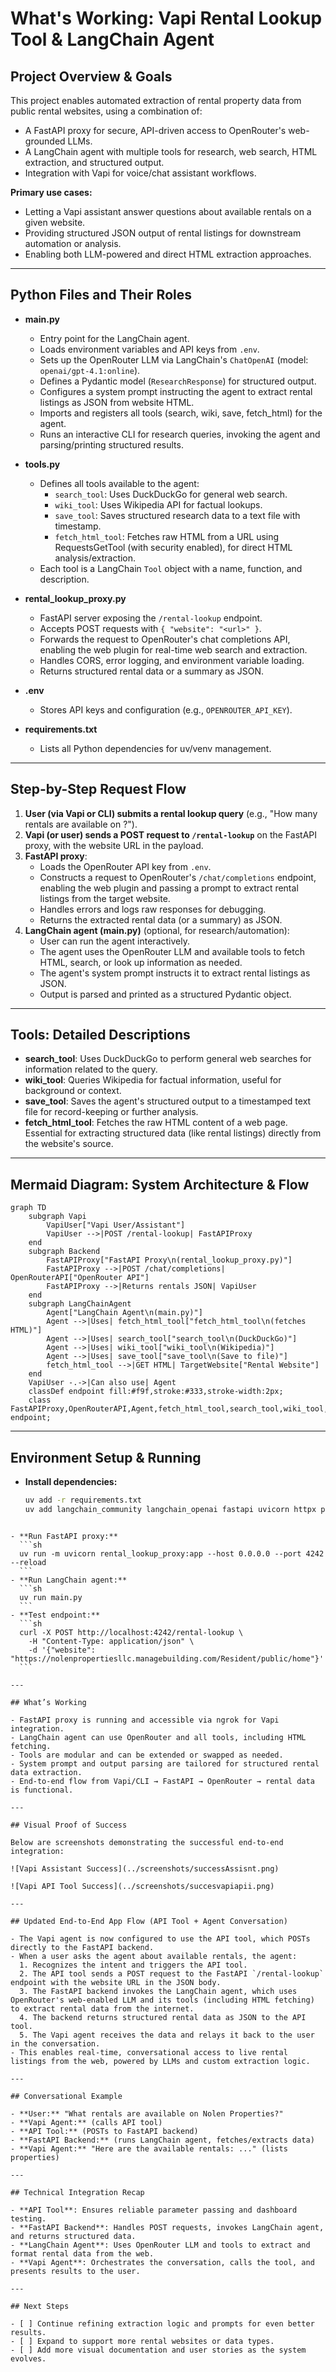 # What's Working: Vapi Rental Lookup Tool & LangChain Agent

## Project Overview & Goals

This project enables automated extraction of rental property data from public rental websites, using a combination of:

- A FastAPI proxy for secure, API-driven access to OpenRouter's web-grounded LLMs.
- A LangChain agent with multiple tools for research, web search, HTML extraction, and structured output.
- Integration with Vapi for voice/chat assistant workflows.

**Primary use cases:**

- Letting a Vapi assistant answer questions about available rentals on a given website.
- Providing structured JSON output of rental listings for downstream automation or analysis.
- Enabling both LLM-powered and direct HTML extraction approaches.

---

## Python Files and Their Roles

- **main.py**

  - Entry point for the LangChain agent.
  - Loads environment variables and API keys from `.env`.
  - Sets up the OpenRouter LLM via LangChain's `ChatOpenAI` (model: `openai/gpt-4.1:online`).
  - Defines a Pydantic model (`ResearchResponse`) for structured output.
  - Configures a system prompt instructing the agent to extract rental listings as JSON from website HTML.
  - Imports and registers all tools (search, wiki, save, fetch_html) for the agent.
  - Runs an interactive CLI for research queries, invoking the agent and parsing/printing structured results.

- **tools.py**

  - Defines all tools available to the agent:
    - `search_tool`: Uses DuckDuckGo for general web search.
    - `wiki_tool`: Uses Wikipedia API for factual lookups.
    - `save_tool`: Saves structured research data to a text file with timestamp.
    - `fetch_html_tool`: Fetches raw HTML from a URL using RequestsGetTool (with security enabled), for direct HTML analysis/extraction.
  - Each tool is a LangChain `Tool` object with a name, function, and description.

- **rental_lookup_proxy.py**

  - FastAPI server exposing the `/rental-lookup` endpoint.
  - Accepts POST requests with `{ "website": "<url>" }`.
  - Forwards the request to OpenRouter's chat completions API, enabling the web plugin for real-time web search and extraction.
  - Handles CORS, error logging, and environment variable loading.
  - Returns structured rental data or a summary as JSON.

- **.env**

  - Stores API keys and configuration (e.g., `OPENROUTER_API_KEY`).

- **requirements.txt**
  - Lists all Python dependencies for uv/venv management.

---

## Step-by-Step Request Flow

1. **User (via Vapi or CLI) submits a rental lookup query** (e.g., "How many rentals are available on <website>?").
2. **Vapi (or user) sends a POST request to `/rental-lookup`** on the FastAPI proxy, with the website URL in the payload.
3. **FastAPI proxy**:
   - Loads the OpenRouter API key from `.env`.
   - Constructs a request to OpenRouter's `/chat/completions` endpoint, enabling the web plugin and passing a prompt to extract rental listings from the target website.
   - Handles errors and logs raw responses for debugging.
   - Returns the extracted rental data (or a summary) as JSON.
4. **LangChain agent (main.py)** (optional, for research/automation):
   - User can run the agent interactively.
   - The agent uses the OpenRouter LLM and available tools to fetch HTML, search, or look up information as needed.
   - The agent's system prompt instructs it to extract rental listings as JSON.
   - Output is parsed and printed as a structured Pydantic object.

---

## Tools: Detailed Descriptions

- **search_tool**: Uses DuckDuckGo to perform general web searches for information related to the query.
- **wiki_tool**: Queries Wikipedia for factual information, useful for background or context.
- **save_tool**: Saves the agent's structured output to a timestamped text file for record-keeping or further analysis.
- **fetch_html_tool**: Fetches the raw HTML content of a web page. Essential for extracting structured data (like rental listings) directly from the website's source.

---

## Mermaid Diagram: System Architecture & Flow

```mermaid
graph TD
    subgraph Vapi
        VapiUser["Vapi User/Assistant"]
        VapiUser -->|POST /rental-lookup| FastAPIProxy
    end
    subgraph Backend
        FastAPIProxy["FastAPI Proxy\n(rental_lookup_proxy.py)"]
        FastAPIProxy -->|POST /chat/completions| OpenRouterAPI["OpenRouter API"]
        FastAPIProxy -->|Returns rentals JSON| VapiUser
    end
    subgraph LangChainAgent
        Agent["LangChain Agent\n(main.py)"]
        Agent -->|Uses| fetch_html_tool["fetch_html_tool\n(fetches HTML)"]
        Agent -->|Uses| search_tool["search_tool\n(DuckDuckGo)"]
        Agent -->|Uses| wiki_tool["wiki_tool\n(Wikipedia)"]
        Agent -->|Uses| save_tool["save_tool\n(Save to file)"]
        fetch_html_tool -->|GET HTML| TargetWebsite["Rental Website"]
    end
    VapiUser -.->|Can also use| Agent
    classDef endpoint fill:#f9f,stroke:#333,stroke-width:2px;
    class FastAPIProxy,OpenRouterAPI,Agent,fetch_html_tool,search_tool,wiki_tool,save_tool endpoint;
```

---

## Environment Setup & Running

- **Install dependencies:**
  ```sh
  uv add -r requirements.txt
  uv add langchain_community langchain_openai fastapi uvicorn httpx python-dotenv wikipedia
  ```

````

- **Run FastAPI proxy:**
  ```sh
  uv run -m uvicorn rental_lookup_proxy:app --host 0.0.0.0 --port 4242 --reload
  ```
- **Run LangChain agent:**
  ```sh
  uv run main.py
  ```
- **Test endpoint:**
  ```sh
  curl -X POST http://localhost:4242/rental-lookup \
    -H "Content-Type: application/json" \
    -d '{"website": "https://nolenpropertiesllc.managebuilding.com/Resident/public/home"}'
  ```

---

## What’s Working

- FastAPI proxy is running and accessible via ngrok for Vapi integration.
- LangChain agent can use OpenRouter and all tools, including HTML fetching.
- Tools are modular and can be extended or swapped as needed.
- System prompt and output parsing are tailored for structured rental data extraction.
- End-to-end flow from Vapi/CLI → FastAPI → OpenRouter → rental data is functional.

---

## Visual Proof of Success

Below are screenshots demonstrating the successful end-to-end integration:

![Vapi Assistant Success](../screenshots/successAssisnt.png)

![Vapi API Tool Success](../screenshots/succesvapiapii.png)

---

## Updated End-to-End App Flow (API Tool + Agent Conversation)

- The Vapi agent is now configured to use the API tool, which POSTs directly to the FastAPI backend.
- When a user asks the agent about available rentals, the agent:
  1. Recognizes the intent and triggers the API tool.
  2. The API tool sends a POST request to the FastAPI `/rental-lookup` endpoint with the website URL in the JSON body.
  3. The FastAPI backend invokes the LangChain agent, which uses OpenRouter's web-enabled LLM and its tools (including HTML fetching) to extract rental data from the internet.
  4. The backend returns structured rental data as JSON to the API tool.
  5. The Vapi agent receives the data and relays it back to the user in the conversation.
- This enables real-time, conversational access to live rental listings from the web, powered by LLMs and custom extraction logic.

---

## Conversational Example

- **User:** "What rentals are available on Nolen Properties?"
- **Vapi Agent:** (calls API tool)
- **API Tool:** (POSTs to FastAPI backend)
- **FastAPI Backend:** (runs LangChain agent, fetches/extracts data)
- **Vapi Agent:** "Here are the available rentals: ..." (lists properties)

---

## Technical Integration Recap

- **API Tool**: Ensures reliable parameter passing and dashboard testing.
- **FastAPI Backend**: Handles POST requests, invokes LangChain agent, and returns structured data.
- **LangChain Agent**: Uses OpenRouter LLM and tools to extract and format rental data from the web.
- **Vapi Agent**: Orchestrates the conversation, calls the tool, and presents results to the user.

---

## Next Steps

- [ ] Continue refining extraction logic and prompts for even better results.
- [ ] Expand to support more rental websites or data types.
- [ ] Add more visual documentation and user stories as the system evolves.
````
